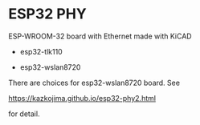 # ESP32 PHY

ESP-WROOM-32 board with Ethernet made with KiCAD

  * esp32-tlk110

  * esp32-wslan8720

  There are choices for esp32-wslan8720 board. See 

https://kazkojima.github.io/esp32-phy2.html

for detail.